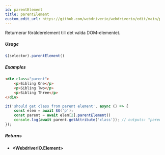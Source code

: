 ```yaml
---
id: parentElement
title: parentElement
custom_edit_url: https://github.com/webdriverio/webdriverio/edit/main/packages/webdriverio/src/commands/element/parentElement.ts
---
```


Returnerar förälderelement till det valda DOM-elementet.

##### Usage

```js
$(selector).parentElement()
```

##### Examples

```html title="index.html"
<div class="parent">
    <p>Sibling One</p>
    <p>Sibling Two</p>
    <p>Sibling Three</p>
</div>
```

```js title="parentElement.js"
it('should get class from parent element', async () => {
    const elem = await $$('p');
    const parent = await elem[2].parentElement()
    console.log(await parent.getAttribute('class')); // outputs: "parent"
});
```

##### Returns

- **&lt;WebdriverIO.Element&gt;**